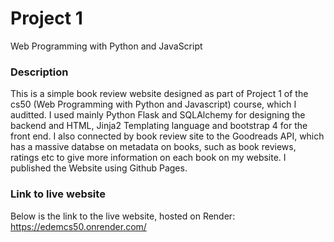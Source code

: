 # Project 1

Web Programming with Python and JavaScript

### Description
This is a simple book review website designed as part of Project 1 of the cs50 (Web Programming with Python and Javascript) course, which I auditted. I used mainly Python Flask and SQLAlchemy for designing the backend and HTML, Jinja2 Templating language and bootstrap 4 for the front end. I also connected by book review site to the Goodreads API, which has a massive databse on metadata on books, such as book reviews, ratings etc to give more information on each book on my website. I published the Website using Github Pages.

### Link to live website
Below is the link to the live website, hosted on Render:
https://edemcs50.onrender.com/

